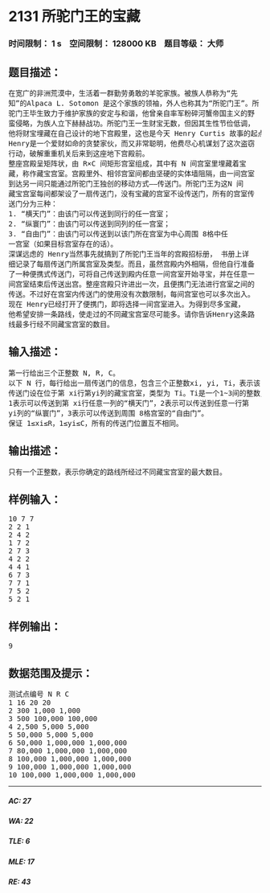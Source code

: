 # 2131 所驼门王的宝藏    
### 时间限制： 1 s&nbsp;&nbsp;&nbsp;&nbsp;空间限制： 128000 KB&nbsp;&nbsp;&nbsp;&nbsp;题目等级： 大师  
## 题目描述：  

<pre>
在宽广的非洲荒漠中，生活着一群勤劳勇敢的羊驼家族。被族人恭称为“先  
知”的Alpaca L. Sotomon 是这个家族的领袖，外人也称其为“所驼门王”。所  
驼门王毕生致力于维护家族的安定与和谐，他曾亲自率军粉碎河蟹帝国主义的野  
蛮侵略，为族人立下赫赫战功。所驼门王一生财宝无数，但因其生性节俭低调，  
他将财宝埋藏在自己设计的地下宫殿里，这也是今天 Henry Curtis 故事的起点。  
Henry是一个爱财如命的贪婪家伙，而又非常聪明，他费尽心机谋划了这次盗窃  
行动，破解重重机关后来到这座地下宫殿前。   
整座宫殿呈矩阵状，由 R×C 间矩形宫室组成，其中有 N 间宫室里埋藏着宝  
藏，称作藏宝宫室。宫殿里外、相邻宫室间都由坚硬的实体墙阻隔，由一间宫室  
到达另一间只能通过所驼门王独创的移动方式——传送门。所驼门王为这N 间  
藏宝宫室每间都架设了一扇传送门，没有宝藏的宫室不设传送门，所有的宫室传  
送门分为三种：   
1. “横天门”：由该门可以传送到同行的任一宫室；   
2. “纵寰门”：由该门可以传送到同列的任一宫室；   
3. “自由门”：由该门可以传送到以该门所在宫室为中心周围 8格中任  
一宫室（如果目标宫室存在的话）。   
深谋远虑的 Henry当然事先就搞到了所驼门王当年的宫殿招标册， 书册上详  
细记录了每扇传送门所属宫室及类型。而且，虽然宫殿内外相隔，但他自行准备  
了一种便携式传送门，可将自己传送到殿内任意一间宫室开始寻宝，并在任意一  
间宫室结束后传送出宫。整座宫殿只许进出一次，且便携门无法进行宫室之间的  
传送。不过好在宫室内传送门的使用没有次数限制，每间宫室也可以多次出入。   
现在 Henry已经打开了便携门，即将选择一间宫室进入。为得到尽多宝藏，  
他希望安排一条路线，使走过的不同藏宝宫室尽可能多。请你告诉Henry这条路  
线最多行经不同藏宝宫室的数目。
</pre>
  
  
## 输入描述：  

<pre>
第一行给出三个正整数 N, R, C。   
以下 N 行，每行给出一扇传送门的信息，包含三个正整数xi, yi, Ti，表示该  
传送门设在位于第 xi行第yi列的藏宝宫室，类型为 Ti。Ti是一个1~3间的整数，  
1表示可以传送到第 xi行任意一列的“横天门”，2表示可以传送到任意一行第  
yi列的“纵寰门”，3表示可以传送到周围 8格宫室的“自由门”。   
保证 1≤xi≤R，1≤yi≤C，所有的传送门位置互不相同。
</pre>
  
  
## 输出描述：  

<pre>
只有一个正整数，表示你确定的路线所经过不同藏宝宫室的最大数目。
</pre>
  
  
## 样例输入：  

<pre>
10 7 7   
2 2 1   
2 4 2   
1 7 2   
2 7 3   
4 2 2   
4 4 1   
6 7 3   
7 7 1   
7 5 2   
5 2 1
</pre>
  
  
## 样例输出：  

<pre>
9
</pre>
  
  
## 数据范围及提示：  

<pre>
测试点编号 N R C   
1 16 20 20   
2 300 1,000 1,000   
3 500 100,000 100,000   
4 2,500 5,000 5,000   
5 50,000 5,000 5,000   
6 50,000 1,000,000 1,000,000   
7 80,000 1,000,000 1,000,000   
8 100,000 1,000,000 1,000,000   
9 100,000 1,000,000 1,000,000   
10 100,000 1,000,000 1,000,000
</pre>
  
  
***  

##### AC: 27  
##### WA: 22  
##### TLE: 6  
##### MLE: 17  
##### RE: 43  
